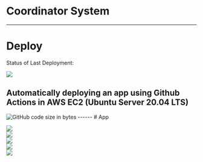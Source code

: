 # Coordinator System
------
# Deploy
Status of Last Deployment: <br>

<img src="https://github.com/sigmade/coordinator/workflows/CI/badge.svg?branch=master">

Automatically deploying an app using Github Actions in AWS EC2 (Ubuntu Server 20.04 LTS)
------
<img alt="GitHub code size in bytes" src="https://img.shields.io/github/languages/code-size/sigmade/coordinator">
------
# App

<img src="https://sun9-74.userapi.com/impg/sg61KpcngYtSW0UIaAqjIvanscfmgId_sL8qhg/LTWa6GQ_A74.jpg?size=1080x1841&quality=96&proxy=1&sign=d4358cb44c0ff8789bd0737ea1921039&type=album"><br>
<img src="https://sun9-13.userapi.com/impg/1Qv3bGQ7ZE-tXA5ANjlovkcpdLCZZ4ALuPbH8A/ssC_Z-Lu7cc.jpg?size=1053x1961&quality=96&proxy=1&sign=17f7ba5aa04b91d7f6c88deca8588790&type=album"><br>
<img src="https://sun9-64.userapi.com/impg/wwO2wc-9HIrrJfRxqeVoaqhCNTzwVWd8v-SWOA/B2bIR1sVsqM.jpg?size=1080x2075&quality=96&proxy=1&sign=279f02e39a6e47c5cb0ef351d5eb56a8&type=album"><br>
<img src="https://sun9-14.userapi.com/impg/dySdpcH57xO8KsJ09u34uakOx57kKvsqldf2eA/y--IkQqQC7E.jpg?size=1059x2160&quality=96&proxy=1&sign=d5f161b22258a9aeff7294ef7c365655&type=album"><br>
<img src="https://sun9-31.userapi.com/impg/Cq64Cx71s9MVPQ9p1O8GWOU0gKrGih-trIVKKg/Cfck31PSBsg.jpg?size=1078x2141&quality=96&proxy=1&sign=7612f7a849991957ff6f1cccc7c6b10e&type=album"><br>
